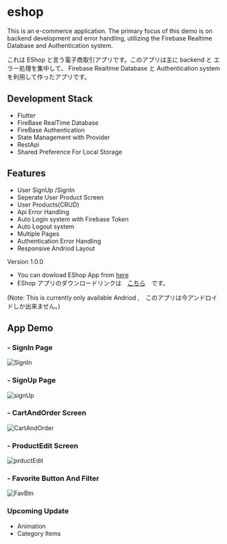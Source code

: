 

# eshop


This is an e-commerce application. The primary focus of this demo is on backend development and error handling, utilizing the Firebase Realtime Database and Authentication system.






これは EShop と言う電子商取引アプリです。このアプリは主に backend と エラー処理を集中して、 Firebase Realtime Database と Authentication system を利用して作ったアプリです。




## Development Stack
- Flutter
- FireBase RealTime Database
- FireBase Authentication
- State Management with Provider
- RestApi
- Shared Preference For Local Storage


## Features
- User SignUp /SignIn
- Seperate User Product Screen
- User Products(CRUD) 
- Api Error Handling
- Auto Login system with Firebase Token 
- Auto Logout system
- Multiple Pages
- Authentication Error Handling
- Responsive Andriod Layout


Version 1.0.0
- You can dowload EShop App from [here](https://www.dropbox.com/s/ekcfbtx50y7x6tb/app-release.apk?dl=0)
- EShop アプリのダウンロードリンクは　[こちら](https://www.dropbox.com/s/ekcfbtx50y7x6tb/app-release.apk?dl=0)　です。

(Note: This is currently only available Andriod ,　このアプリは今アンドロイドしか出来ません。) 


## App Demo 

### - SignIn Page

![SignIn](https://user-images.githubusercontent.com/45825771/234070720-b47d83f6-f8d3-4641-ba75-2aa407cd23c0.gif)

### - SignUp Page
![signUp](https://user-images.githubusercontent.com/45825771/234071307-07394bca-f758-40c6-af9f-fc8cb0d435f0.gif)


### - CartAndOrder Screen
![CartAndOrder](https://user-images.githubusercontent.com/45825771/234071329-9d638c10-808e-4c28-a4c6-ce9f88702fda.gif)


### - ProductEdit Screen
![prductEdit](https://user-images.githubusercontent.com/45825771/234071343-671b554e-4429-4c32-bed8-0be5ee0b90a8.gif)


### - Favorite Button And Filter

![FavBtn](https://user-images.githubusercontent.com/45825771/234071403-1a4733e7-7c08-41df-bd26-a76c6fa94d4b.gif)

### Upcoming Update
- Animation
- Category Items
